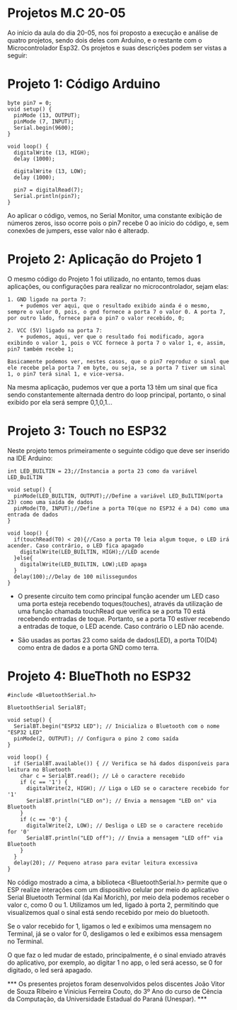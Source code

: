 # Projetos M.C 20-05 

Ao início da aula do dia 20-05, nos foi proposto a execução e análise de quatro projetos, sendo dois deles com Arduíno, e o restante com o Microcontrolador Esp32. Os projetos e suas descrições podem ser vistas a seguir:

# Projeto 1: Código Arduino

    byte pin7 = 0;
    void setup() {
      pinMode (13, OUTPUT);
      pinMode (7, INPUT);
      Serial.begin(9600);
    }
    
    void loop() {
      digitalWrite (13, HIGH);
      delay (1000);
    
      digitalWrite (13, LOW);
      delay (1000);
    
      pin7 = digitalRead(7);
      Serial.println(pin7);
    }

Ao aplicar o código, vemos, no Serial Monitor, uma constante exibição de números zeros, isso ocorre pois o pin7 recebe 0 ao início do código, e, sem conexões de jumpers, esse valor não é alteradp.

# Projeto 2: Aplicação do Projeto 1

O mesmo código do Projeto 1 foi utilizado, no entanto, temos duas aplicações, ou configurações para realizar no microcontrolador, sejam elas:

    1. GND ligado na porta 7:
        + pudemos ver aqui, que o resultado exibido ainda é o mesmo, sempre o valor 0, pois, o gnd fornece a porta 7 o valor 0. A porta 7, por outro lado, fornece para o pin7 o valor recebido, 0;

    2. VCC (5V) ligado na porta 7:
        + pudemos, aqui, ver que o resultado foi modificado, agora exibindo o valor 1, pois o VCC fornece à porta 7 o valor 1, e, assim, pin7 também recebe 1;

    Basicamente podemos ver, nestes casos, que o pin7 reproduz o sinal que ele recebe pela porta 7 em byte, ou seja, se a porta 7 tiver um sinal 1, o pin7 terá sinal 1, e vice-versa.
    
Na mesma aplicação, pudemos ver que a porta 13 têm um sinal que fica sendo constantemente alternada dentro do loop principal, portanto, o sinal exibido por ela será sempre 0,1,0,1...

# Projeto 3: Touch no ESP32 

Neste projeto temos primeiramente o seguinte código que deve ser inserido na IDE Arduino:

    int LED_BUILTIN = 23;//Instancia a porta 23 como da variável LED_BuILTIN
    
    void setup() {
      pinMode(LED_BUILTIN, OUTPUT);//Define a variável LED_BuILTIN(porta 23) como uma saída de dados
      pinMode(T0, INPUT);//Define a porta T0(que no ESP32 é a D4) como uma entrada de dados
    }
    
    void loop() {
      if(touchRead(T0) < 20){//Caso a porta T0 leia algum toque, o LED irá acender. Caso contrário, o LED fica apagado
        digitalWrite(LED_BUILTIN, HIGH);//LED acende
      }else{
        digitalWrite(LED_BUILTIN, LOW);LED apaga
      }
      delay(100);//Delay de 100 milissegundos
    }

+ O presente circuito tem como principal função acender um LED caso uma porta esteja recebendo toques(touches), através da utilização de uma função chamada touchRead que verifica se a porta T0 está recebendo entradas de toque. Portanto, se a porta T0 estiver recebendo a entradas de toque, o LED acende. Caso contrário o LED não acende.

+ São usadas as portas 23 como saída de dados(LED), a porta T0(D4) como entra de dados e a porta GND como terra.


# Projeto 4: BlueThoth no ESP32

    #include <BluetoothSerial.h>
    
    BluetoothSerial SerialBT;
    
    void setup() {
      SerialBT.begin("ESP32 LED"); // Inicializa o Bluetooth com o nome "ESP32 LED"
      pinMode(2, OUTPUT); // Configura o pino 2 como saída
    }
    
    void loop() {
      if (SerialBT.available()) { // Verifica se há dados disponíveis para leitura no Bluetooth
        char c = SerialBT.read(); // Lê o caractere recebido
        if (c == '1') {
          digitalWrite(2, HIGH); // Liga o LED se o caractere recebido for '1'
          SerialBT.println("LED on"); // Envia a mensagem "LED on" via Bluetooth
        }
        if (c == '0') {
          digitalWrite(2, LOW); // Desliga o LED se o caractere recebido for '0'
          SerialBT.println("LED off"); // Envia a mensagem "LED off" via Bluetooth
        }
      }
      delay(20); // Pequeno atraso para evitar leitura excessiva
    }

No código mostrado a cima, a biblioteca <BluetoothSerial.h> permite que o ESP realize interações com um dispositivo celular por meio do aplicativo Serial Bluetooth Terminal (da Kai Morich), por meio dela podemos receber o valor c, como 0 ou 1. Utilizamos um led, ligado à porta 2, permitindo que visualizemos qual o sinal está sendo recebido por meio do bluetooth.

Se o valor recebido for 1, ligamos o led e exibimos uma mensagem no Terminal, já se o valor for 0, desligamos o led e exibimos essa mensagem no Terminal.

O que faz o led mudar de estado, principalmente, é o sinal enviado através do aplicativo, por exemplo, ao digitar 1 no app, o led será acesso, se 0 for digitado, o led será apagado.

*** Os presentes projetos foram desenvolvidos pelos discentes João Vitor de Souza Ribeiro e Vinicius Ferreira Couto, do 3º Ano do curso de Cência da Computação, da Universidade Estadual do Paraná (Unespar). ***

